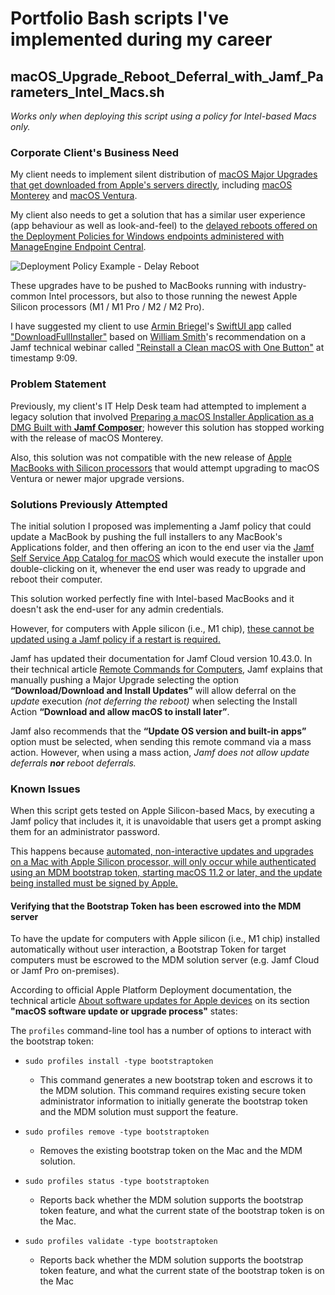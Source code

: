 # Portfolio Bash scripts I've implemented during my career

## macOS_Upgrade_Reboot_Deferral_with_Jamf_Parameters_Intel_Macs.sh

_Works only when deploying this script using a policy for Intel-based Macs only._

### Corporate Client's Business Need

My client needs to implement silent distribution of [macOS Major Upgrades that get downloaded from Apple's servers directly](https://docs.jamf.com/technical-papers/jamf-pro/deploying-macos-upgrades/10.34.0/Downloading_a_macOS_Installer_Application_from_Apple.html), including [macOS Monterey](https://support.apple.com/en-us/HT212585) and [macOS Ventura](https://support.apple.com/en-us/HT213268).

My client also needs to get a solution that has a similar user experience (app behaviour as well as look-and-feel) to the [delayed reboots offered on the Deployment Policies for Windows endpoints administered with ManageEngine Endpoint Central](https://www.manageengine.com/products/desktop-central/help/configuring_desktop_central/configuring_deployment_templates.html).

![Deployment Policy Example - Delay Reboot](https://www.manageengine.com/products/desktop-central/help/images/deployment-policy-4.png)

These upgrades have to be pushed to MacBooks running with industry-common Intel processors, but also to those running the newest Apple Silicon processors (M1 / M1 Pro / M2 / M2 Pro).

I have suggested my client to use [Armin Briegel](https://www.linkedin.com/in/armin-briegel/)'s [SwiftUI app](https://scriptingosx.com/2021/06/download-full-installer/) called ["DownloadFullInstaller"](https://github.com/scriptingosx/DownloadFullInstaller) based on [William Smith](https://www.linkedin.com/in/talkingmoose/)'s recommendation on a Jamf technical webinar called ["Reinstall a Clean macOS with One Button"](https://www.youtube.com/watch?v=UtdPLbpREtM&t=549) at timestamp 9:09.

### Problem Statement

Previously, my client's IT Help Desk team had attempted to implement a legacy solution that involved [Preparing a macOS Installer Application as a DMG Built with **Jamf Composer**](https://docs.jamf.com/technical-papers/jamf-pro/deploying-macos-upgrades/10.34.0/Preparing_a_macOS_Installer_Application_as_a_DMG_built_with_Composer.html); however this solution has stopped working with the release of macOS Monterey.

Also, this solution was not compatible with the new release of [Apple MacBooks with Silicon processors](https://support.apple.com/en-us/HT211814) that would attempt upgrading to macOS Ventura or newer major upgrade versions.

### Solutions Previously Attempted

The initial solution I proposed was implementing a Jamf policy that could update a MacBook by pushing the full installers to any MacBook's Applications folder, and then offering an icon to the end user via the [Jamf Self Service App Catalog for macOS](https://learn.jamf.com/bundle/jamf-pro-documentation-current/page/Jamf_Self_Service_for_macOS.html) which would execute the installer upon double-clicking on it, whenever the end user was ready to upgrade and reboot their computer.

This solution worked perfectly fine with Intel-based MacBooks and it doesn't ask the end-user for any admin credentials.

However, for computers with Apple silicon (i.e., M1 chip), [these cannot be updated using a Jamf policy if a restart is required.](https://learn.jamf.com/bundle/jamf-pro-documentation-current/page/Running_Software_Update_Using_a_Policy.html)

Jamf has updated their documentation for Jamf Cloud version 10.43.0. In their technical article [Remote Commands for Computers](https://learn.jamf.com/bundle/jamf-pro-documentation-current/page/Remote_Commands_for_Computers.html), Jamf explains that manually pushing a Major Upgrade selecting the option **“Download/Download and Install Updates”** will allow deferral on the _update_ execution _(not deferring the reboot)_ when selecting the Install Action **“Download and allow macOS to install later”**.

Jamf also recommends that the **“Update OS version and built-in apps”** option must be selected, when sending this remote command via a mass action.
However, when using a mass action, _Jamf does not allow update deferrals **nor** reboot deferrals._

### Known Issues

When this script gets tested on Apple Silicon-based Macs, by executing a Jamf policy that includes it,
it is unavoidable that users get a prompt asking them for an administrator password.

This happens because [automated, non-interactive updates and upgrades on a Mac with Apple Silicon processor,
will only occur while authenticated using an MDM bootstrap token, starting macOS 11.2 or later, and the update being installed must be signed by Apple.](https://support.apple.com/guide/deployment/about-software-updates-depc4c80847a/web)

#### Verifying that the Bootstrap Token has been escrowed into the MDM server

To have the update for computers with Apple silicon (i.e., M1 chip) installed automatically without user interaction,
a Bootstrap Token for target computers must be escrowed to the MDM solution server (e.g. Jamf Cloud or Jamf Pro on-premises).

According to official Apple Platform Deployment documentation, the technical article [About software updates for Apple devices](https://support.apple.com/guide/deployment/about-software-updates-depc4c80847a/web) on its section **"macOS software update or upgrade process"** states:

The `profiles` command-line tool has a number of options to interact with the bootstrap token:

* `sudo profiles install -type bootstraptoken`

  * This command generates a new bootstrap token and escrows it to the MDM solution. This command requires existing secure token administrator information to initially generate the bootstrap token and the MDM solution must support the feature.

* `sudo profiles remove -type bootstraptoken`

  * Removes the existing bootstrap token on the Mac and the MDM solution.

* `sudo profiles status -type bootstraptoken`

  * Reports back whether the MDM solution supports the bootstrap token feature, and what the current state of the bootstrap token is on the Mac.

* `sudo profiles validate -type bootstraptoken`

  * Reports back whether the MDM solution supports the bootstrap token feature, and what the current state of the bootstrap token is on the Mac

